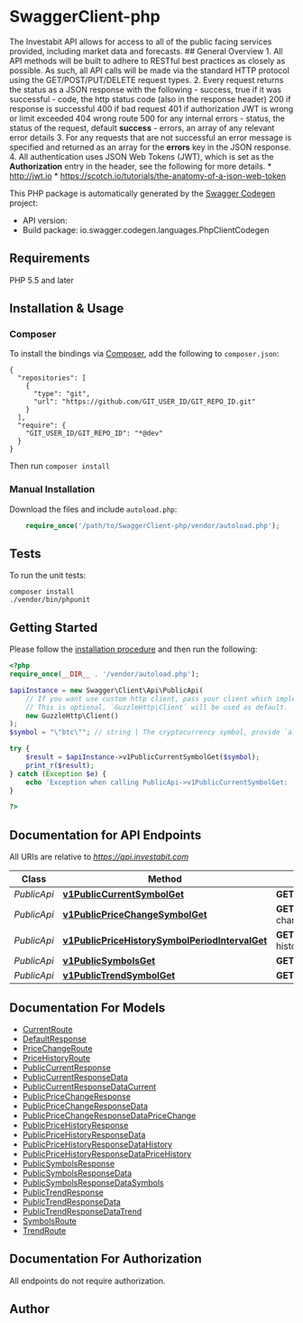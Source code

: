 # SwaggerClient-php
The Investabit API allows for access to all of the public facing services provided, including market data and forecasts.  ## General Overview  1. All API methods will be built to adhere to RESTful best practices as closely as possible. As such, all API calls will be made via the standard HTTP protocol using the GET/POST/PUT/DELETE request types.  2. Every request returns the status as a JSON response with the following   - success, true if it was successful   - code, the http status code (also in the response header)          200 if response is successful          400 if bad request          401 if authorization JWT is wrong or limit exceeded          404 wrong route          500 for any internal errors  - status, the status of the request, default **success**  - errors, an array of any relevant error details  3. For any requests that are not successful an error message is specified and returned as an array for the **errors** key in the JSON response.  4. All authentication uses JSON Web Tokens (JWT), which is set as the **Authorization** entry in the header, see the following for more details.     * http://jwt.io     * https://scotch.io/tutorials/the-anatomy-of-a-json-web-token

This PHP package is automatically generated by the [Swagger Codegen](https://github.com/swagger-api/swagger-codegen) project:

- API version: 
- Build package: io.swagger.codegen.languages.PhpClientCodegen

## Requirements

PHP 5.5 and later

## Installation & Usage
### Composer

To install the bindings via [Composer](http://getcomposer.org/), add the following to `composer.json`:

```
{
  "repositories": [
    {
      "type": "git",
      "url": "https://github.com/GIT_USER_ID/GIT_REPO_ID.git"
    }
  ],
  "require": {
    "GIT_USER_ID/GIT_REPO_ID": "*@dev"
  }
}
```

Then run `composer install`

### Manual Installation

Download the files and include `autoload.php`:

```php
    require_once('/path/to/SwaggerClient-php/vendor/autoload.php');
```

## Tests

To run the unit tests:

```
composer install
./vendor/bin/phpunit
```

## Getting Started

Please follow the [installation procedure](#installation--usage) and then run the following:

```php
<?php
require_once(__DIR__ . '/vendor/autoload.php');

$apiInstance = new Swagger\Client\Api\PublicApi(
    // If you want use custom http client, pass your client which implements `GuzzleHttp\ClientInterface`.
    // This is optional, `GuzzleHttp\Client` will be used as default.
    new GuzzleHttp\Client()
);
$symbol = "\"btc\""; // string | The cryptocurrency symbol, provide `all` to get every symbol.

try {
    $result = $apiInstance->v1PublicCurrentSymbolGet($symbol);
    print_r($result);
} catch (Exception $e) {
    echo 'Exception when calling PublicApi->v1PublicCurrentSymbolGet: ', $e->getMessage(), PHP_EOL;
}

?>
```

## Documentation for API Endpoints

All URIs are relative to *https://api.investabit.com*

Class | Method | HTTP request | Description
------------ | ------------- | ------------- | -------------
*PublicApi* | [**v1PublicCurrentSymbolGet**](docs/Api/PublicApi.md#v1publiccurrentsymbolget) | **GET** /v1/public/current/{symbol} | Current
*PublicApi* | [**v1PublicPriceChangeSymbolGet**](docs/Api/PublicApi.md#v1publicpricechangesymbolget) | **GET** /v1/public/price-change/{symbol} | Price Change
*PublicApi* | [**v1PublicPriceHistorySymbolPeriodIntervalGet**](docs/Api/PublicApi.md#v1publicpricehistorysymbolperiodintervalget) | **GET** /v1/public/price-history/{symbol}/{period}/{interval} | Price History
*PublicApi* | [**v1PublicSymbolsGet**](docs/Api/PublicApi.md#v1publicsymbolsget) | **GET** /v1/public/symbols | Symbols
*PublicApi* | [**v1PublicTrendSymbolGet**](docs/Api/PublicApi.md#v1publictrendsymbolget) | **GET** /v1/public/trend/{symbol} | Trend


## Documentation For Models

 - [CurrentRoute](docs/Model/CurrentRoute.md)
 - [DefaultResponse](docs/Model/DefaultResponse.md)
 - [PriceChangeRoute](docs/Model/PriceChangeRoute.md)
 - [PriceHistoryRoute](docs/Model/PriceHistoryRoute.md)
 - [PublicCurrentResponse](docs/Model/PublicCurrentResponse.md)
 - [PublicCurrentResponseData](docs/Model/PublicCurrentResponseData.md)
 - [PublicCurrentResponseDataCurrent](docs/Model/PublicCurrentResponseDataCurrent.md)
 - [PublicPriceChangeResponse](docs/Model/PublicPriceChangeResponse.md)
 - [PublicPriceChangeResponseData](docs/Model/PublicPriceChangeResponseData.md)
 - [PublicPriceChangeResponseDataPriceChange](docs/Model/PublicPriceChangeResponseDataPriceChange.md)
 - [PublicPriceHistoryResponse](docs/Model/PublicPriceHistoryResponse.md)
 - [PublicPriceHistoryResponseData](docs/Model/PublicPriceHistoryResponseData.md)
 - [PublicPriceHistoryResponseDataHistory](docs/Model/PublicPriceHistoryResponseDataHistory.md)
 - [PublicPriceHistoryResponseDataPriceHistory](docs/Model/PublicPriceHistoryResponseDataPriceHistory.md)
 - [PublicSymbolsResponse](docs/Model/PublicSymbolsResponse.md)
 - [PublicSymbolsResponseData](docs/Model/PublicSymbolsResponseData.md)
 - [PublicSymbolsResponseDataSymbols](docs/Model/PublicSymbolsResponseDataSymbols.md)
 - [PublicTrendResponse](docs/Model/PublicTrendResponse.md)
 - [PublicTrendResponseData](docs/Model/PublicTrendResponseData.md)
 - [PublicTrendResponseDataTrend](docs/Model/PublicTrendResponseDataTrend.md)
 - [SymbolsRoute](docs/Model/SymbolsRoute.md)
 - [TrendRoute](docs/Model/TrendRoute.md)


## Documentation For Authorization

 All endpoints do not require authorization.


## Author




